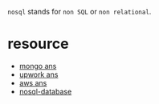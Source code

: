 `nosql` stands for `non SQL` or `non relational`.

# resource

* [mongo ans](https://www.mongodb.com/nosql-explained)
* [upwork ans](https://www.upwork.com/hiring/data/sql-vs-nosql-databases-whats-the-difference/)
* [aws ans](https://aws.amazon.com/nosql/)
* [nosql-database](http://nosql-database.org/)
